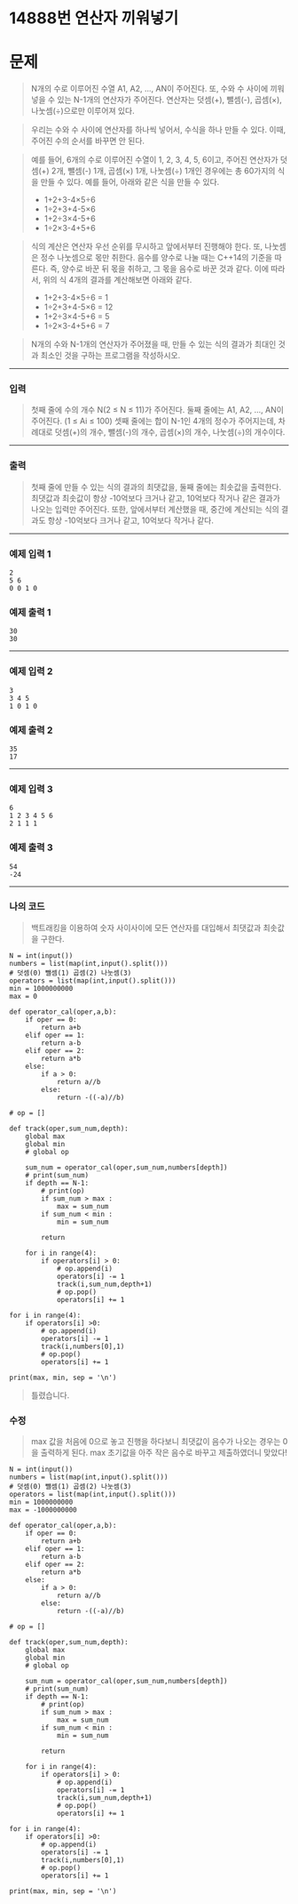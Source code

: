 # 14888번 연산자 끼워넣기
# 문제
> N개의 수로 이루어진 수열 A1, A2, ..., AN이 주어진다. 또, 수와 수 사이에 끼워넣을 수 있는 N-1개의 연산자가 주어진다. 연산자는 덧셈(+), 뺄셈(-), 곱셈(×), 나눗셈(÷)으로만 이루어져 있다.

> 우리는 수와 수 사이에 연산자를 하나씩 넣어서, 수식을 하나 만들 수 있다. 이때, 주어진 수의 순서를 바꾸면 안 된다.

> 예를 들어, 6개의 수로 이루어진 수열이 1, 2, 3, 4, 5, 6이고, 주어진 연산자가 덧셈(+) 2개, 뺄셈(-) 1개, 곱셈(×) 1개, 나눗셈(÷) 1개인 경우에는 총 60가지의 식을 만들 수 있다. 예를 들어, 아래와 같은 식을 만들 수 있다.  
>- 1+2+3-4×5÷6  
>- 1÷2+3+4-5×6  
>- 1+2÷3×4-5+6  
>- 1÷2×3-4+5+6  

> 식의 계산은 연산자 우선 순위를 무시하고 앞에서부터 진행해야 한다. 또, 나눗셈은 정수 나눗셈으로 몫만 취한다. 음수를 양수로 나눌 때는 C++14의 기준을 따른다. 즉, 양수로 바꾼 뒤 몫을 취하고, 그 몫을 음수로 바꾼 것과 같다. 이에 따라서, 위의 식 4개의 결과를 계산해보면 아래와 같다.
>- 1+2+3-4×5÷6 = 1
>- 1÷2+3+4-5×6 = 12
>- 1+2÷3×4-5+6 = 5
>- 1÷2×3-4+5+6 = 7  

>N개의 수와 N-1개의 연산자가 주어졌을 때, 만들 수 있는 식의 결과가 최대인 것과 최소인 것을 구하는 프로그램을 작성하시오.  

---
### 입력
> 첫째 줄에 수의 개수 N(2 ≤ N ≤ 11)가 주어진다. 둘째 줄에는 A1, A2, ..., AN이 주어진다. (1 ≤ Ai ≤ 100) 셋째 줄에는 합이 N-1인 4개의 정수가 주어지는데, 차례대로 덧셈(+)의 개수, 뺄셈(-)의 개수, 곱셈(×)의 개수, 나눗셈(÷)의 개수이다.  

---
### 출력
> 첫째 줄에 만들 수 있는 식의 결과의 최댓값을, 둘째 줄에는 최솟값을 출력한다. 최댓값과 최솟값이 항상 -10억보다 크거나 같고, 10억보다 작거나 같은 결과가 나오는 입력만 주어진다. 또한, 앞에서부터 계산했을 때, 중간에 계산되는 식의 결과도 항상 -10억보다 크거나 같고, 10억보다 작거나 같다.  

---
### 예제 입력 1
```
2
5 6
0 0 1 0
```
### 예제 출력 1
```
30
30
```
---
### 예제 입력 2
```
3
3 4 5
1 0 1 0
```
### 예제 출력 2
```
35
17
```
---
### 예제 입력 3
```
6
1 2 3 4 5 6
2 1 1 1
```
### 예제 출력 3
```
54
-24
```
---
### 나의 코드
> 백트래킹을 이용하여 숫자 사이사이에 모든 연산자를 대입해서 최댓값과 최솟값을 구한다.  

```
N = int(input())
numbers = list(map(int,input().split()))
# 덧셈(0) 뺄셈(1) 곱셈(2) 나눗셈(3)
operators = list(map(int,input().split()))
min = 1000000000
max = 0

def operator_cal(oper,a,b):
    if oper == 0:
        return a+b
    elif oper == 1:
        return a-b
    elif oper == 2:
        return a*b
    else:
        if a > 0:
            return a//b
        else:
            return -((-a)//b)

# op = []

def track(oper,sum_num,depth):
    global max
    global min
    # global op

    sum_num = operator_cal(oper,sum_num,numbers[depth])
    # print(sum_num)
    if depth == N-1:
        # print(op)
        if sum_num > max :
            max = sum_num
        if sum_num < min :
            min = sum_num
        
        return
    
    for i in range(4):
        if operators[i] > 0:
            # op.append(i)
            operators[i] -= 1
            track(i,sum_num,depth+1)
            # op.pop()
            operators[i] += 1
        
for i in range(4):
    if operators[i] >0:
        # op.append(i)
        operators[i] -= 1
        track(i,numbers[0],1)
        # op.pop()
        operators[i] += 1

print(max, min, sep = '\n')
```
> 틀렸습니다.
### 수정
> max 값을 처음에 0으로 놓고 진행을 하다보니 최댓값이 음수가 나오는 경우는 0을 출력하게 된다. max 초기값을 아주 작은 음수로 바꾸고 제출하였더니 맞았다!  

```
N = int(input())
numbers = list(map(int,input().split()))
# 덧셈(0) 뺄셈(1) 곱셈(2) 나눗셈(3)
operators = list(map(int,input().split()))
min = 1000000000
max = -1000000000

def operator_cal(oper,a,b):
    if oper == 0:
        return a+b
    elif oper == 1:
        return a-b
    elif oper == 2:
        return a*b
    else:
        if a > 0:
            return a//b
        else:
            return -((-a)//b)

# op = []

def track(oper,sum_num,depth):
    global max
    global min
    # global op

    sum_num = operator_cal(oper,sum_num,numbers[depth])
    # print(sum_num)
    if depth == N-1:
        # print(op)
        if sum_num > max :
            max = sum_num
        if sum_num < min :
            min = sum_num
        
        return
    
    for i in range(4):
        if operators[i] > 0:
            # op.append(i)
            operators[i] -= 1
            track(i,sum_num,depth+1)
            # op.pop()
            operators[i] += 1
        
for i in range(4):
    if operators[i] >0:
        # op.append(i)
        operators[i] -= 1
        track(i,numbers[0],1)
        # op.pop()
        operators[i] += 1

print(max, min, sep = '\n')
```
 